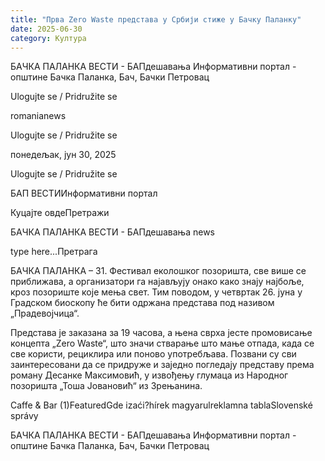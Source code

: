 ```yaml
---
title: "Прва Zero Waste представа у Србији стиже у Бачку Паланку"
date: 2025-06-30
category: Култура
---
```


БАЧКА ПАЛАНКА ВЕСТИ - БАПдешавања Информативни портал - општине Бачка Паланка, Бач, Бачки Петровац

Ulogujte se / Pridružite se

romanianews

Ulogujte se / Pridružite se

понедељак, јун 30, 2025

Ulogujte se / Pridružite se

БАП ВЕСТИИнформативни портал

Куцајте овдеПретражи

БАЧКА ПАЛАНКА ВЕСТИ - БАПдешавања news

type here...Претрага

БАЧКА ПАЛАНКА – 31. Фестивал еколошког позоришта, све више се приближава, а организатори га најављују онако како знају најбоље, кроз позориште које мења свет. Тим поводом, у четвртак 26. јуна у Градском биоскопу ће бити одржана представа под називом „Прадевојчица“.

Представа је заказана за 19 часова, а њена сврха јесте промовисање концепта „Zero Waste“, што значи стварање што мање отпада, када се све користи, рециклира или поново употребљава.
Позвани су сви заинтересовани да се придруже и заједно погледају представу према роману Десанке Максимовић, у извођењу глумаца из Народног позоришта „Тоша Јовановић“ из Зрењанина.

Caffe & Bar (1)FeaturedGde izaći?hírek magyarulreklamna tablaSlovenské správy

БАЧКА ПАЛАНКА ВЕСТИ - БАПдешавања Информативни портал - општине Бачка Паланка, Бач, Бачки Петровац
